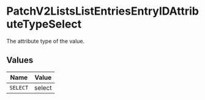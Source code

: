 # PatchV2ListsListEntriesEntryIDAttributeTypeSelect

The attribute type of the value.


## Values

| Name     | Value    |
| -------- | -------- |
| `SELECT` | select   |